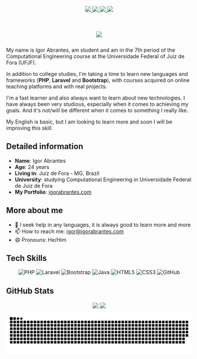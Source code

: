 <div align="center">
    <a target='_blank' href="https://linkedin.com/in/igorabrantes">
        <img src="https://img.shields.io/badge/LinkedIn-2867B2?style=for-the-badge&logo=linkedin&logoColor=white">
    </a>
    <a target='_blank' href="https://instagram.com/igorabrantes1">
        <img src="https://img.shields.io/badge/Instagram-E1306C?style=for-the-badge&logo=instagram&logoColor=white">
    </a>
    <a target='_blank' href="https://twitter.com/igor_abrantes1">
        <img src="https://img.shields.io/badge/Twitter-1DA1F2?style=for-the-badge&logo=twitter&logoColor=white">
    </a>
    <a target='_blank' href="https://dev.to/igorabrantes">
        <img src="https://img.shields.io/badge/dev.to-0A0A0A?style=for-the-badge&logo=dev.to&logoColor=white">
    </a>
</div>

<h1 align="center">
    <a href="https://git.io/typing-svg">
        <img src="https://readme-typing-svg.herokuapp.com?font=Fira+Code&size=30&center=true&vCenter=true&width=500&lines=Hello+There!%F0%9F%91%8B;I'm+Igor+Abrantes.;Nice+to+meet+you!"/>
    </a>
</h1>

My name is Igor Abrantes, am student and am in the 7th period of the Computational Engineering course at the Universidade Federal of Juiz de Fora (UFJF).

In addition to college studies, I'm taking a time to learn new languages and frameworks (<strong>PHP</strong>, <strong>Laravel</strong> and <strong>Bootstrap</strong>), with courses acquired on online teaching platforms and with real projects.

I'm a fast learner and also always want to learn about new technologies. I have always been very studious, especially when it comes to achieving my goals. And it's not/will be different when it comes to something I really like.

My English is basic, but I am looking to learn more and soon I will be improving this skill.

## Detailed information

* **Name**: Igor Abrantes
* **Age**: 24 years
* **Living in**: Juiz de Fora - MG, Brazil
* **University**: studying Computational Engineering in Universidade Federal de Juiz de Fora
* **My Portfolio**: [igorabrantes.com](https://www.igorabrantes.com)

## More about me

* 🤔 I seek help in any languages, it is always good to learn more and more
* 📫 How to reach me: [igor@igorabrantes.com](mailto:igor@igorabrantes.com)
* 😄 Pronouns: He/Him
  
## Tech Skills

<p align="center">
    <img src="https://img.shields.io/badge/-PHP-8993be?style=for-the-badge&logo=php&logoColor=white" title="PHP" />
    <img src="https://img.shields.io/badge/-Laravel-F05340?style=for-the-badge&logo=laravel&logoColor=white" title="Laravel" />
    <img src="https://img.shields.io/badge/-Bootstrap-563D7C?style=for-the-badge&logo=bootstrap&logoColor=white" title="Bootstrap" />
    <img src="https://img.shields.io/badge/-Java-f89820?style=for-the-badge&logo=java&logoColor=white" title="Java" />
    <img src="https://img.shields.io/badge/-HTML5-E34C26?style=for-the-badge&logo=html5&logoColor=white" title="HTML5" />
    <img src="https://img.shields.io/badge/-CSS3-264de4?style=for-the-badge&logo=css3&logoColor=white" title="CSS3" />
    <img src="https://img.shields.io/badge/-GitHub-211F1F?style=for-the-badge&logo=github&logoColor=white" title="GitHub" />
</p>

## GitHub Stats

<div>
    <p align="center">
        <img align="center" src="https://github-readme-stats.vercel.app/api/top-langs/?username=IgorAbrantes1&count_private=true&layout=compact&langs_count=8&hide=hack,shell&theme=material-palenight&show_icons=true" />
        <img align="center" src="https://github-readme-stats.vercel.app/api?username=IgorAbrantes1&count_private=true&theme=material-palenight&show_icons=true" />
    </p>
    <p align="center">
        <img align="center" src="https://github.com/igorabrantes1/igorabrantes1/blob/output/github-contribution-grid-snake.svg" />
    </p>
</div>





